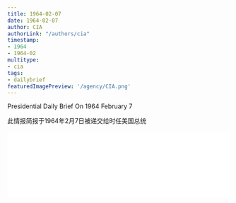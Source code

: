 ```yaml
---
title: 1964-02-07
date: 1964-02-07
author: CIA 
authorLink: "/authors/cia"
timestamp: 
- 1964
- 1964-02
multitype: 
- cia
tags: 
- dailybrief
featuredImagePreview: '/agency/CIA.png'
---
```



Presidential Daily Brief On 1964 February 7

此情报简报于1964年2月7日被递交给时任美国总统

<!--more-->





<div id="over" style="width:100%; overflow:hidden"> <iframe id="sFrame" name="sFrame" frameborder="no" border="0"  allowfullscreen marginwidth="0" scrolling="no" src = " /CIA/1964-02-07.html "  style = " position:absulute; width: 806px; top: 300;" > </iframe> </div>